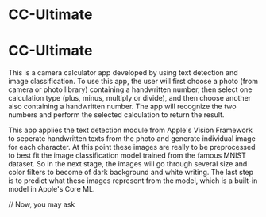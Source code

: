 # CC-Ultimate
# CC-Ultimate

This is a camera calculator app developed by using text detection and image classification. To use this app, the user will first choose a photo (from camera or photo library) containing a handwritten number, then select one calculation type (plus, minus, multiply or divide), and then choose another also containing a handwritten number. The app will recognize the two numbers and perform the selected calculation to return the result.

This app applies the text detection module from Apple's Vision Framework to seperate handwritten texts from the photo and generate individual image for each character. At this point these images are really to be preprocessed to best fit the image classification model trained from the famous MNIST dataset. So in the next stage, the images will go through several size and color filters to become of dark background and white writing. The last step is to predict what these images represent from the 
model, which is a built-in model in Apple's Core ML.

// Now, you may ask

